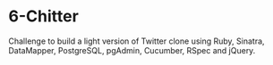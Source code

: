 6-Chitter
=========

Challenge to build a light version of Twitter clone using Ruby, Sinatra, DataMapper, PostgreSQL, pgAdmin, Cucumber, 
RSpec and jQuery.
